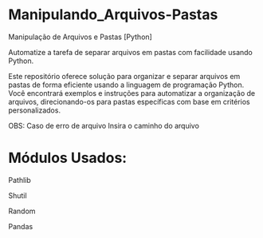 # Manipulando_Arquivos-Pastas
 Manipulação de Arquivos e Pastas [Python]
 
Automatize a tarefa de separar arquivos em pastas com facilidade usando Python.

Este repositório oferece solução para organizar e separar arquivos em pastas de forma eficiente usando a linguagem de programação Python.
Você encontrará exemplos e instruções para automatizar a organização de arquivos, direcionando-os para pastas específicas com base em critérios personalizados.

OBS: Caso de erro de arquivo Insira o caminho do arquivo

# Módulos Usados:
Pathlib

Shutil

Random

Pandas
